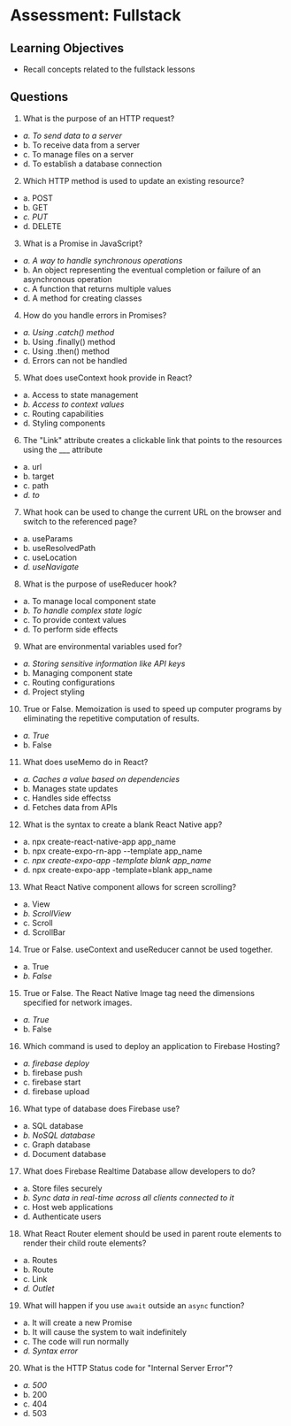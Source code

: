 # Assessment: Fullstack

## Learning Objectives
- Recall concepts related to the fullstack lessons

## Questions
1. What is the purpose of an HTTP request?
- *a. To send data to a server*
- b. To receive data from a server
- c. To manage files on a server
- d. To establish a database connection

2. Which HTTP method is used to update an existing resource?
- a. POST
- b. GET
- *c. PUT*
- d. DELETE

3. What is a Promise in JavaScript?
- *a. A way to handle synchronous operations*
- b. An object representing the eventual completion or failure of an asynchronous operation
- c. A function that returns multiple values
- d. A method for creating classes

4. How do you handle errors in Promises?
- *a. Using .catch() method*
- b. Using .finally() method
- c. Using .then() method
- d. Errors can not be handled

5. What does useContext hook provide in React?
- a. Access to state management
- *b. Access to context values*
- c. Routing capabilities
- d. Styling components

6. The "Link" attribute creates a clickable link that points to the resources using the ___ attribute
- a. url
- b. target
- c. path
- *d. to*

7. What hook can be used to change the current URL on the browser and switch to the referenced page?
- a. useParams
- b. useResolvedPath
- c. useLocation
- *d. useNavigate*

8. What is the purpose of useReducer hook?
- a. To manage local component state
- *b. To handle complex state logic*
- c. To provide context values
- d. To perform side effects

9. What are environmental variables used for?
- *a. Storing sensitive information like API keys*
- b. Managing component state
- c. Routing configurations
- d. Project styling

10. True or False. Memoization is used to speed up computer programs by eliminating the repetitive computation of results.
- *a. True*
- b. False

11. What does useMemo do in React?
- *a. Caches a value based on dependencies*
- b. Manages state updates
- c. Handles side effectss
- d. Fetches data from APIs

12. What is the syntax to create a blank React Native app?
- a. npx create-react-native-app app_name
- b. npx create-expo-rn-app --template app_name
- *c. npx create-expo-app -template blank app_name*
- d. npx create-expo-app -template=blank app_name

13. What React Native component allows for screen scrolling?
- a. View
- *b. ScrollView*
- c. Scroll
- d. ScrollBar

14. True or False. useContext and useReducer cannot be used together.
- a. True
- *b. False*

15. True or False. The React Native Image tag need the dimensions specified for network images.
- *a. True*
- b. False

16. Which command is used to deploy an application to Firebase Hosting?
- *a. firebase deploy*
- b. firebase push
- c. firebase start
- d. firebase upload

16. What type of database does Firebase use?
- a. SQL database
- *b. NoSQL database*
- c. Graph database
- d. Document database

17. What does Firebase Realtime Database allow developers to do?
- a. Store files securely
- *b. Sync data in real-time across all clients connected to it*
- c. Host web applications
- d. Authenticate users

18. What React Router element should be used in parent route elements to render their child route elements?
- a. Routes
- b. Route
- c. Link
- *d. Outlet*

19. What will happen if you use `await` outside an `async` function?
- a. It will create a new Promise
- b. It will cause the system to wait indefinitely
- c. The code will run normally
- *d. Syntax error*

20. What is the HTTP Status code for "Internal Server Error"?
- *a. 500*
- b. 200
- c. 404
- d. 503